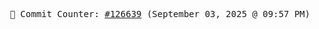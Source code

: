 <p align="center">
    <samp>
        📮 Commit Counter: <a href="https://github.com/Javascript-void0/Javascript-void0/commits/main">#126639</a> (September 03, 2025 @ 09:57 PM)
    </samp>
</p>